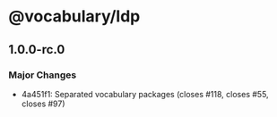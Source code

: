# @vocabulary/ldp

## 1.0.0-rc.0

### Major Changes

- 4a451f1: Separated vocabulary packages (closes #118, closes #55, closes #97)
